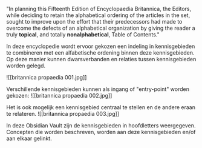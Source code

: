 "In planning this Fifteenth Edition of Encyclopaedia Britannica, the Editors, while deciding to retain the alphabetical ordering of the articles in the set, sought to improve upon the effort that their predecessors had made to overcome the defects of an alphabetical organization by giving the reader a truly **topical**, and totally **nonalphabetical**, Table of Contents."

In deze encyclopedie wordt ervoor gekozen een indeling in kennisgebieden te combineren met een alfabetische ordening binnen deze kennisgebieden.
Op deze manier kunnen dwarsverbanden en relaties tussen kennisgebieden worden gelegd.

![[britannica propaedia 001.jpg]]

Verschillende kennisgebieden kunnen als ingang of "entry-point" worden gekozen: 
![[britannica propaedia 002.jpg]]

Het is ook mogelijk een kennisgebied centraal te stellen en de andere eraan te relateren.
![[britannica propaedia 003.jpg]]

In deze Obsidian Vault zijn de kennisgebieden in hoofdletters weergegeven.
Concepten die worden beschreven, worden aan deze kennisgebieden en/of aan elkaar gelinkt.
